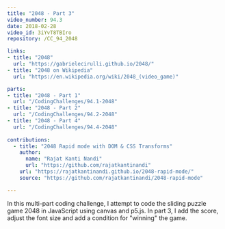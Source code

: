 ```yaml
---
title: "2048 - Part 3"
video_number: 94.3
date: 2018-02-28
video_id: 3iYvT8TBIro
repository: /CC_94_2048

links:
- title: "2048"
  url: "https://gabrielecirulli.github.io/2048/"
- title: "2048 on Wikipedia"
  url: "https://en.wikipedia.org/wiki/2048_(video_game)"

parts:
- title: "2048 - Part 1"
  url: "/CodingChallenges/94.1-2048"
- title: "2048 - Part 2"
  url: "/CodingChallenges/94.2-2048"
- title: "2048 - Part 4"
  url: "/CodingChallenges/94.4-2048"
  
contributions:
  - title: "2048 Rapid mode with DOM & CSS Transforms"
    author:
      name: "Rajat Kanti Nandi"
      url: "https://github.com/rajatkantinandi"
    url: "https://rajatkantinandi.github.io/2048-rapid-mode/"
    source: "https://github.com/rajatkantinandi/2048-rapid-mode"

---
```


In this multi-part coding challenge, I attempt to code the sliding puzzle game 2048 in JavaScript using canvas and p5.js. In part 3, I add the score, adjust the font size and add a condition for "winning" the game.
